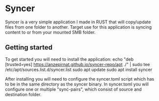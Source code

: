 # Syncer

Syncer is a very simple application I made in RUST that will copy/update files from one folder to another. Target use for this application is syncing content to or from your mounted SMB folder.

## Getting started
To get started you will need to install the application:
echo "deb [trusted=yes] https://anzepirnat.github.io/syncer-repo/apt ./" | sudo tee /etc/apt/sources.list.d/syncer.list
sudo apt update
sudo apt install syncer

After installing you will need to configure the syncer.toml script which has to be in the same directory as the syncer binary. In syncer.toml you will configure one or multiple "sync-pairs", which consist of source and destination folder.
